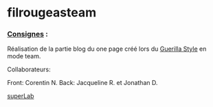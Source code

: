 # filrougeasteam


### [Consignes](https://github.com/becodeorg/Swartz-promo-3/blob/master/Projects/filrougeasteam.md) :
Réalisation de la partie blog du one page créé lors du [Guerilla Style](https://github.com/becodeorg/Swartz-promo-3/blob/master/Projects/filrouge.md) en mode team.


Collaborateurs:

Front: Corentin N.
Back: Jacqueline R. et Jonathan D.


[superLab](http://becodework.000webhostapp.com/)
